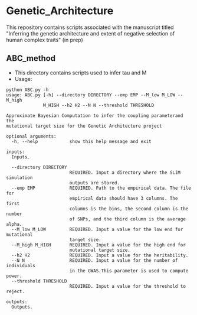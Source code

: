 # Genetic_Architecture
This repository contains scripts associated with the manuscript titled "Inferring the genetic architecture and extent of negative selection of human complex traits" (in prep)

## ABC_method
* This directory contains scripts used to infer tau and M
* Usage:
```
python ABC.py -h                                                  
usage: ABC.py [-h] --directory DIRECTORY --emp EMP --M_low M_LOW --M_high
              M_HIGH --h2 H2 --N N --threshold THRESHOLD

Approximate Bayesian Computation to infer the coupling parameterand the
mutational target size for the Genetic Architecture project

optional arguments:
  -h, --help            show this help message and exit

inputs:
  Inputs.

  --directory DIRECTORY
                        REQUIRED. Input a directory where the SLiM simulation
                        outputs are stored.
  --emp EMP             REQUIRED. Path to the empirical data. The file for
                        empirical data should have 3 columns. The first
                        columns is the bins, the second column is the number
                        of SNPs, and the third column is the average alpha.
  --M_low M_LOW         REQUIRED. Input a value for the low end for mutational
                        target size.
  --M_high M_HIGH       REQUIRED. Input a value for the high end for
                        mutational target size.
  --h2 H2               REQUIRED. Input a value for the heritability.
  --N N                 REQUIRED. Input a value for the number of individuals
                        in the GWAS.This parameter is used to compute power.
  --threshold THRESHOLD
                        REQUIRED. Input a value for the threshold to reject.

outputs:
  Outputs.

```
